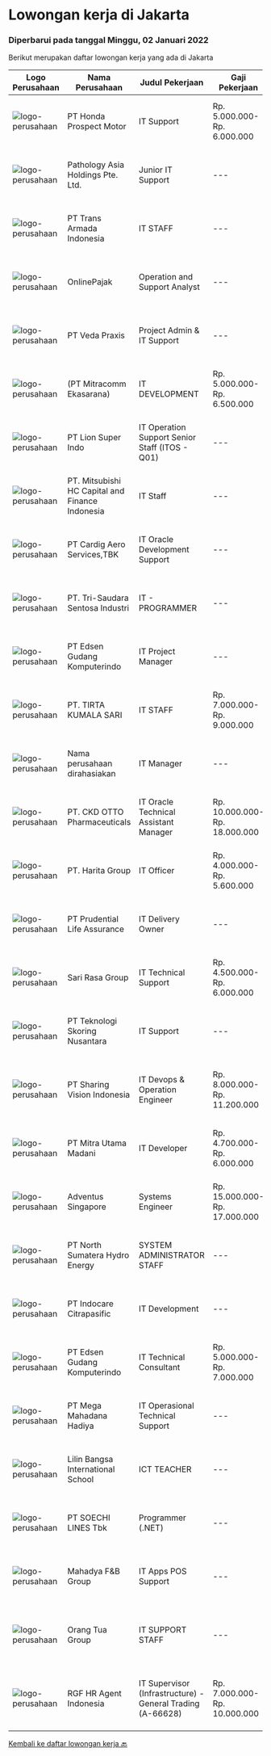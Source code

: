 
  # Lowongan kerja di Jakarta

  ### Diperbarui pada tanggal Minggu, 02 Januari 2022

  Berikut merupakan daftar lowongan kerja yang ada di Jakarta

  |Logo Perusahaan | Nama Perusahaan | Judul Pekerjaan | Gaji Pekerjaan | Lokasi | Deskripsi | Tanggal diunggah | Pranala |
  | -------------- | --------------- | --------------- | --------- | --------- | -------------- | ------- | ----------- |
  |![logo-perusahaan](https://image-service-cdn.seek.com.au/a5be573462c17f7bb95f6b836fbbbb2fa75dfdee/ee4dce1061f3f616224767ad58cb2fc751b8d2dc)|PT Honda Prospect Motor|IT Support|Rp. 5.000.000-Rp. 6.000.000|Jawa Barat|Support the operation of IT systems, including software and hardware installations, assists users in using applications and software to facilitate the...|Sabtu, 01 Januari 2022|https://www.jobstreet.co.id/id/job/it-support-3738812?token=0~7b04300d-4b7b-418f-9aca-3d7a88a216fd&sectionRank=1&jobId=jobstreet-id-job-3738812|
|![logo-perusahaan](https://us.123rf.com/450wm/pavelstasevich/pavelstasevich1811/pavelstasevich181101027/112815900-stock-vector-no-image-available-icon-flat-vector.jpg?ver=6)|Pathology Asia Holdings Pte. Ltd.|Junior IT Support|---|Jakarta Raya|Responsible for the company’s overall IT operations in terms of hardware, software, network infrastructure and server related matters. Setup,...|Jumat, 31 Desember 2021|https://www.jobstreet.co.id/id/job/junior-it-support-9148985/origin/sg?token=0~7b04300d-4b7b-418f-9aca-3d7a88a216fd&sectionRank=2&jobId=jobstreet-sg-job-9148985|
|![logo-perusahaan](https://image-service-cdn.seek.com.au/3c06a8d8310348e13848312ef9d63037507ec33b/ee4dce1061f3f616224767ad58cb2fc751b8d2dc)|PT Trans Armada Indonesia|IT STAFF|---|Jakarta Raya|Syarat Utama :  Maksimal 30 tahun Pendidikan S1 Komputer / Teknik Informatika Pengalaman minimal 2 tahun sebagai IT Staff. Memahami SQL, Jquery,...|Jumat, 31 Desember 2021|https://www.jobstreet.co.id/id/job/it-staff-3738501?token=0~7b04300d-4b7b-418f-9aca-3d7a88a216fd&sectionRank=3&jobId=jobstreet-id-job-3738501|
|![logo-perusahaan](https://image-service-cdn.seek.com.au/8cadf4f1c18bc87835ba908a3fdc27263affe863/ee4dce1061f3f616224767ad58cb2fc751b8d2dc)|OnlinePajak|Operation and Support Analyst|---|Jakarta Selatan|Job DescriptionHandle day-to-day IT-related activities such as but not limited to monitoring bandwidth, setting up the laptop and needed software app,...|Sabtu, 01 Januari 2022|https://www.jobstreet.co.id/id/job/operation-and-support-analyst-9133162/origin/sg?token=0~7b04300d-4b7b-418f-9aca-3d7a88a216fd&sectionRank=4&jobId=jobstreet-sg-job-9133162|
|![logo-perusahaan](https://image-service-cdn.seek.com.au/5961dad52b4ce0b5384a92181de7fdd65da25e78/ee4dce1061f3f616224767ad58cb2fc751b8d2dc)|PT Veda Praxis|Project Admin & IT Support|---|Jakarta Selatan|Requirements Candidates must posses at least SMK/Diploma Degree in computer engineering, information technology/computer science. Min 1 year of...|Jumat, 31 Desember 2021|https://www.jobstreet.co.id/id/job/project-admin-it-support-3738678?token=0~7b04300d-4b7b-418f-9aca-3d7a88a216fd&sectionRank=5&jobId=jobstreet-id-job-3738678|
|![logo-perusahaan](https://image-service-cdn.seek.com.au/508ab16c4f67812ad03db4ac3f1a987a8528998c/ee4dce1061f3f616224767ad58cb2fc751b8d2dc)|(PT Mitracomm Ekasarana)|IT DEVELOPMENT|Rp. 5.000.000-Rp. 6.500.000|Jakarta Raya|PT Mitracomm Ekasarana Bekerjasama dengan Perbankan Terkemuka membuka lowongan kerja untuk posisi :                                                   ...|Jumat, 31 Desember 2021|https://www.jobstreet.co.id/id/job/it-development-3738121?token=0~7b04300d-4b7b-418f-9aca-3d7a88a216fd&sectionRank=6&jobId=jobstreet-id-job-3738121|
|![logo-perusahaan](https://image-service-cdn.seek.com.au/3b61e72809e71ee9c208169dc285db1252456622/ee4dce1061f3f616224767ad58cb2fc751b8d2dc)|PT Lion Super Indo|IT Operation Support Senior Staff (ITOS - Q01)|---|Jakarta Selatan|Responsibilities:  To execute all approved requests whether support ticket Make sure solutions and new setups are executed properly according to the...|Kamis, 30 Desember 2021|https://www.jobstreet.co.id/id/job/it-operation-support-senior-staff-itos-q01-3737791?token=0~7b04300d-4b7b-418f-9aca-3d7a88a216fd&sectionRank=7&jobId=jobstreet-id-job-3737791|
|![logo-perusahaan](https://image-service-cdn.seek.com.au/f4634d10b460b89fcd5cf62c9e386aaec7c62bb6/ee4dce1061f3f616224767ad58cb2fc751b8d2dc)|PT. Mitsubishi HC Capital and Finance Indonesia|IT Staff|---|Jakarta Pusat|Responsibilities : Installation and configuration Computer Operating System, Printers, and Applications. Manage and troubleshooting computer hardware,...|Rabu, 29 Desember 2021|https://www.jobstreet.co.id/id/job/it-staff-3735659?token=0~7b04300d-4b7b-418f-9aca-3d7a88a216fd&sectionRank=8&jobId=jobstreet-id-job-3735659|
|![logo-perusahaan](https://image-service-cdn.seek.com.au/01f9ce0e033d361494d875664920ef47350f767e/ee4dce1061f3f616224767ad58cb2fc751b8d2dc)|PT Cardig Aero Services,TBK|IT Oracle Development Support|---|Jakarta Timur|Membantu mengidentifikasi masalah yang dihadapi user dalam proses bisnis yang terkait dengan aplikasi Oracle secara functional dengan menjembatani...|Sabtu, 01 Januari 2022|https://www.jobstreet.co.id/id/job/it-oracle-development-support-3730700?token=0~7b04300d-4b7b-418f-9aca-3d7a88a216fd&sectionRank=9&jobId=jobstreet-id-job-3730700|
|![logo-perusahaan](https://image-service-cdn.seek.com.au/511f3eb7f518318b97b9abff7573ee18908bb58e/ee4dce1061f3f616224767ad58cb2fc751b8d2dc)|PT. Tri-Saudara Sentosa Industri|IT - PROGRAMMER|---|Jakarta Raya|Kualifikasi : Usia maksimal 35 tahun Pendidikan minimal D3/S1 (Teknik Informatika/Teknik Komputer/Computer Programming) Pengalaman minimal 1 tahun di...|Jumat, 31 Desember 2021|https://www.jobstreet.co.id/id/job/it-programmer-3729282?token=0~7b04300d-4b7b-418f-9aca-3d7a88a216fd&sectionRank=10&jobId=jobstreet-id-job-3729282|
|![logo-perusahaan](https://image-service-cdn.seek.com.au/4efdbfef55f32ea5e9250fa1ef02dd4ee39b7e08/ee4dce1061f3f616224767ad58cb2fc751b8d2dc)|PT Edsen Gudang Komputerindo|IT Project Manager|---|Jakarta Raya|Job Description : Define Project Scope, Timeline, Resources and Risk Mitigation Manage Project Resources (People): Allocation, Projection Manage...|Sabtu, 01 Januari 2022|https://www.jobstreet.co.id/id/job/it-project-manager-3730429?token=0~7b04300d-4b7b-418f-9aca-3d7a88a216fd&sectionRank=11&jobId=jobstreet-id-job-3730429|
|![logo-perusahaan](https://image-service-cdn.seek.com.au/1ee45e2600edb000a48cdaa2c000005613f62f8f/ee4dce1061f3f616224767ad58cb2fc751b8d2dc)|PT. TIRTA KUMALA SARI|IT STAFF|Rp. 7.000.000-Rp. 9.000.000|Jakarta Raya|Requirement:·    Candidate must posses at least Diploma in IT or equivalent·    Age maximum 30 years old·    Preferably minimum 2year experience...|Rabu, 29 Desember 2021|https://www.jobstreet.co.id/id/job/it-staff-3735774?token=0~7b04300d-4b7b-418f-9aca-3d7a88a216fd&sectionRank=12&jobId=jobstreet-id-job-3735774|
|![logo-perusahaan](https://us.123rf.com/450wm/pavelstasevich/pavelstasevich1811/pavelstasevich181101027/112815900-stock-vector-no-image-available-icon-flat-vector.jpg?ver=6)|Nama perusahaan dirahasiakan|IT Manager|---|Jakarta Selatan|IT ManagerRequirements: Bachelor's degree in Information Technology, Computer Science, Information Systems, or a related field, or equivalent...|Kamis, 30 Desember 2021|https://www.jobstreet.co.id/id/job/it-manager-3737800?token=0~7b04300d-4b7b-418f-9aca-3d7a88a216fd&sectionRank=13&jobId=jobstreet-id-job-3737800|
|![logo-perusahaan](https://image-service-cdn.seek.com.au/feb80baac6e99ca504ec96e00f3f3234b0cd1dab/ee4dce1061f3f616224767ad58cb2fc751b8d2dc)|PT. CKD OTTO Pharmaceuticals|IT Oracle Technical Assistant Manager|Rp. 10.000.000-Rp. 18.000.000|Jakarta Selatan|Requirement: Bachelor's Degree majoring in Informatics Engineering / IT. Have a minimum 5 years of experience or above. Proficient in English (verbal...|Jumat, 31 Desember 2021|https://www.jobstreet.co.id/id/job/it-oracle-technical-assistant-manager-3729839?token=0~7b04300d-4b7b-418f-9aca-3d7a88a216fd&sectionRank=14&jobId=jobstreet-id-job-3729839|
|![logo-perusahaan](https://image-service-cdn.seek.com.au/0e5eef6d2e8a37f780b33d25c761de42e1a8df49/ee4dce1061f3f616224767ad58cb2fc751b8d2dc)|PT. Harita Group|IT Officer|Rp. 4.000.000-Rp. 5.600.000|Jakarta Raya|Kualifikasi: Mampu menyelesaikan permasalahan hardware Mampu menyelesaikan permasalahan network dan system admin Support kebutuhan user Melakukan...|Kamis, 30 Desember 2021|https://www.jobstreet.co.id/id/job/it-officer-3737069?token=0~7b04300d-4b7b-418f-9aca-3d7a88a216fd&sectionRank=15&jobId=jobstreet-id-job-3737069|
|![logo-perusahaan](https://image-service-cdn.seek.com.au/196c51f610a08ceb7103a73110e5e2e36b961ac2/ee4dce1061f3f616224767ad58cb2fc751b8d2dc)|PT Prudential Life Assurance|IT Delivery Owner|---|Jakarta Raya|Principle Duties &amp; Responsibilities: Procedure &amp; Compliance Manage dev team to follow scrum frameworkb Lead every scrum meetingc Maintain...|Jumat, 31 Desember 2021|https://www.jobstreet.co.id/id/job/it-delivery-owner-3728986?token=0~7b04300d-4b7b-418f-9aca-3d7a88a216fd&sectionRank=16&jobId=jobstreet-id-job-3728986|
|![logo-perusahaan](https://image-service-cdn.seek.com.au/6d9618005f24441315ab5740181e07d75e5c53ef/ee4dce1061f3f616224767ad58cb2fc751b8d2dc)|Sari Rasa Group|IT Technical Support|Rp. 4.500.000-Rp. 6.000.000|Jakarta Raya|Job Description:  Ensuring internet network is available according to requirements Responsible for all about CCTV Responsible for the installation of...|Rabu, 29 Desember 2021|https://www.jobstreet.co.id/id/job/it-technical-support-3735949?token=0~7b04300d-4b7b-418f-9aca-3d7a88a216fd&sectionRank=17&jobId=jobstreet-id-job-3735949|
|![logo-perusahaan](https://image-service-cdn.seek.com.au/b00a74f0319f4d9e9b60e2064fd100547ba9247f/ee4dce1061f3f616224767ad58cb2fc751b8d2dc)|PT Teknologi Skoring Nusantara|IT Support|---|Jakarta Pusat|Mempersiapkan perangkat IT atau HP untuk siap dipakai user Menyelesaikan masalah (troubleshoot) perangkat jika ditemukan masalah operasional...|Rabu, 29 Desember 2021|https://www.jobstreet.co.id/id/job/it-support-3735686?token=0~7b04300d-4b7b-418f-9aca-3d7a88a216fd&sectionRank=18&jobId=jobstreet-id-job-3735686|
|![logo-perusahaan](https://image-service-cdn.seek.com.au/0319bf4938472b9510ebb9aece51cbb5b3f5dcae/ee4dce1061f3f616224767ad58cb2fc751b8d2dc)|PT Sharing Vision Indonesia|IT Devops & Operation Engineer|Rp. 8.000.000-Rp. 11.200.000|Jakarta Pusat|Tanggung JawabBertugas untuk melakukan instalasi, setup, dan trouble shooting IT InfrastructurePersyaratan Mempunyai pengalaman dalam instalasi, setup...|Sabtu, 01 Januari 2022|https://www.jobstreet.co.id/id/job/it-devops-operation-engineer-3724656?token=0~7b04300d-4b7b-418f-9aca-3d7a88a216fd&sectionRank=19&jobId=jobstreet-id-job-3724656|
|![logo-perusahaan](https://image-service-cdn.seek.com.au/abe2344a2905e0499372893a4d7c77e15cdde62c/ee4dce1061f3f616224767ad58cb2fc751b8d2dc)|PT Mitra Utama Madani|IT Developer|Rp. 4.700.000-Rp. 6.000.000|Jakarta Selatan|Qualification : Bachelor’s Degree in Computer Science Preferably having 1-2 years experience in programming or analyst system Fresh graduated are...|Sabtu, 01 Januari 2022|https://www.jobstreet.co.id/id/job/it-developer-3731241?token=0~7b04300d-4b7b-418f-9aca-3d7a88a216fd&sectionRank=20&jobId=jobstreet-id-job-3731241|
|![logo-perusahaan](https://image-service-cdn.seek.com.au/e33d317b1e78d217465bc253765fbc09ff6f9b8a/ee4dce1061f3f616224767ad58cb2fc751b8d2dc)|Adventus Singapore|Systems Engineer|Rp. 15.000.000-Rp. 17.000.000|Jakarta Raya|Job Description  Responsible for deployment, troubleshooting, maintenance, upgrade and support of ICT infrastructures, including WAN, LAN, firewall,...|Sabtu, 01 Januari 2022|https://www.jobstreet.co.id/id/job/systems-engineer-9132629/origin/sg?token=0~7b04300d-4b7b-418f-9aca-3d7a88a216fd&sectionRank=21&jobId=jobstreet-sg-job-9132629|
|![logo-perusahaan](https://image-service-cdn.seek.com.au/9c5ba5235d4e523d7c8fd9f5abf2d3fcae5aa1e3/ee4dce1061f3f616224767ad58cb2fc751b8d2dc)|PT North Sumatera Hydro Energy|SYSTEM ADMINISTRATOR STAFF|---|Jakarta Raya|SYSTEM ADMINISTRATOR STAFF One of the Biggest IPP (Independent Power Producer) Hydropower Plant Infrastructure Project in Indonesia, currently is...|Kamis, 30 Desember 2021|https://www.jobstreet.co.id/id/job/system-administrator-staff-3737241?token=0~7b04300d-4b7b-418f-9aca-3d7a88a216fd&sectionRank=22&jobId=jobstreet-id-job-3737241|
|![logo-perusahaan](https://image-service-cdn.seek.com.au/efd35d7db84e8a1454d369d62d2a9a97ae0028a3/ee4dce1061f3f616224767ad58cb2fc751b8d2dc)|PT Indocare Citrapasific|IT Development|---|Jakarta Barat|Responsibilities: Design and develop Integrated Odoo application. Assist in ERP Migration and Odoo Implementation. Qualifications: Minimum education...|Sabtu, 01 Januari 2022|https://www.jobstreet.co.id/id/job/it-development-3724934?token=0~7b04300d-4b7b-418f-9aca-3d7a88a216fd&sectionRank=23&jobId=jobstreet-id-job-3724934|
|![logo-perusahaan](https://image-service-cdn.seek.com.au/4efdbfef55f32ea5e9250fa1ef02dd4ee39b7e08/ee4dce1061f3f616224767ad58cb2fc751b8d2dc)|PT Edsen Gudang Komputerindo|IT Technical Consultant|Rp. 5.000.000-Rp. 7.000.000|Jakarta Raya|Requirements: Graduated from Information Technology / Engineering/ Computer Science experience more than 1 IT project cycle Project experience in...|Sabtu, 01 Januari 2022|https://www.jobstreet.co.id/id/job/it-technical-consultant-3730905?token=0~7b04300d-4b7b-418f-9aca-3d7a88a216fd&sectionRank=24&jobId=jobstreet-id-job-3730905|
|![logo-perusahaan](https://image-service-cdn.seek.com.au/16b302d827f594218707fd110d36df77186b90b0/ee4dce1061f3f616224767ad58cb2fc751b8d2dc)|PT Mega Mahadana Hadiya|IT Operasional Technical Support|---|Jakarta Timur|RESPONSIBILITIES:·        Responsible for POS Setting·        Responsible Microtic Setting·        Responsible for manager CCTV and...|Kamis, 30 Desember 2021|https://www.jobstreet.co.id/id/job/it-operasional-technical-support-3737160?token=0~7b04300d-4b7b-418f-9aca-3d7a88a216fd&sectionRank=25&jobId=jobstreet-id-job-3737160|
|![logo-perusahaan](https://image-service-cdn.seek.com.au/6259f0b9751235a74a6e266b099e3a458d47e82c/ee4dce1061f3f616224767ad58cb2fc751b8d2dc)|Lilin Bangsa International School|ICT TEACHER|---|Jakarta Raya|Main Duties: Teaching ICT for higher level (Secondary and above). Managing the IT-system of the school &amp; troubleshooting. Qualifications:...|Sabtu, 01 Januari 2022|https://www.jobstreet.co.id/id/job/ict-teacher-3725552?token=0~7b04300d-4b7b-418f-9aca-3d7a88a216fd&sectionRank=26&jobId=jobstreet-id-job-3725552|
|![logo-perusahaan](https://image-service-cdn.seek.com.au/d487b01d987a397cf145f30f7a54e8c4a3212f7a/ee4dce1061f3f616224767ad58cb2fc751b8d2dc)|PT SOECHI LINES Tbk|Programmer (.NET)|---|Jakarta Pusat|KUALIFIKASI : Diploma(D3) atau Sarjana(S1) IT/IS/TK Umur dibawah dari 35 tahun Pengalaman Minimal 4 tahun C# Win Form / Senior /Supervisor Developer...|Sabtu, 01 Januari 2022|https://www.jobstreet.co.id/id/job/programmer-net-3730294?token=0~7b04300d-4b7b-418f-9aca-3d7a88a216fd&sectionRank=27&jobId=jobstreet-id-job-3730294|
|![logo-perusahaan](https://image-service-cdn.seek.com.au/7339515d7fe5b1fb570c62d0a820d69020e06dc3/ee4dce1061f3f616224767ad58cb2fc751b8d2dc)|Mahadya F&B Group|IT Apps POS Support|---|Jakarta Timur|RESPONSIBILITIES:· Monitoring &amp; Troubleshot POS Application for daily store operation· Experience manage Simphoy POS Application· Backup Database...|Kamis, 30 Desember 2021|https://www.jobstreet.co.id/id/job/it-apps-pos-support-3737183?token=0~7b04300d-4b7b-418f-9aca-3d7a88a216fd&sectionRank=28&jobId=jobstreet-id-job-3737183|
|![logo-perusahaan](https://image-service-cdn.seek.com.au/bfdb00c0adbf988c12035f2d57bf67300ceec9e4/ee4dce1061f3f616224767ad58cb2fc751b8d2dc)|Orang Tua Group|IT SUPPORT STAFF|---|Jakarta Raya|Qualifications: Educational background S1 majoring in Computer Science/Information Technology, Engineering (Computer/Telecommunication) with a minimum...|Selasa, 28 Desember 2021|https://www.jobstreet.co.id/id/job/it-support-staff-3734297?token=0~7b04300d-4b7b-418f-9aca-3d7a88a216fd&sectionRank=29&jobId=jobstreet-id-job-3734297|
|![logo-perusahaan](https://image-service-cdn.seek.com.au/48fe75607488246804330e7c861b9379520e5b17/ee4dce1061f3f616224767ad58cb2fc751b8d2dc)|RGF HR Agent Indonesia|IT Supervisor (Infrastructure) - General Trading (A-66628)|Rp. 7.000.000-Rp. 10.000.000|Jakarta Pusat|About The Company: The working venue is in Jakarta Pusat. Our client is a Japanese general trading company. Currently, they are looking for IT...|Jumat, 31 Desember 2021|https://www.jobstreet.co.id/id/job/it-supervisor-infrastructure-general-trading-a-66628-3737711?token=0~7b04300d-4b7b-418f-9aca-3d7a88a216fd&sectionRank=30&jobId=jobstreet-id-job-3737711|


  [Kembali ke daftar lowongan kerja 🔙](../README.md#daftar-lowongan-kerja)
  